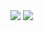 <div>
  <img src="https://github-readme-stats.xanderbarkhatov.vercel.app/api/top-langs/?username=xanderbarkhatov&langs_count=8&layout=compact&card_width=325&hide_title=true&hide_border=true&custom_title=Languages&bg_color=00000000&text_color=64748b&title_color=ec4899" />
  <img src="https://github-readme-stats.xanderbarkhatov.vercel.app/api?username=xanderbarkhatov&card_width=375&hide_title=true&count_private=true&show_icons=true&hide_border=true&bg_color=00000000&text_color=64748b&title_color=ec4899&icon_color=ec4899" />
</div>

<!--
Here are some ideas to get you started:

- 🔭 I’m currently working on ...
- 🌱 I’m currently learning ...
- 👯 I’m looking to collaborate on ...
- 🤔 I’m looking for help with ...
- 💬 Ask me about ...
- 📫 How to reach me: ...
- 😄 Pronouns: ...
- ⚡ Fun fact: ...
-->
